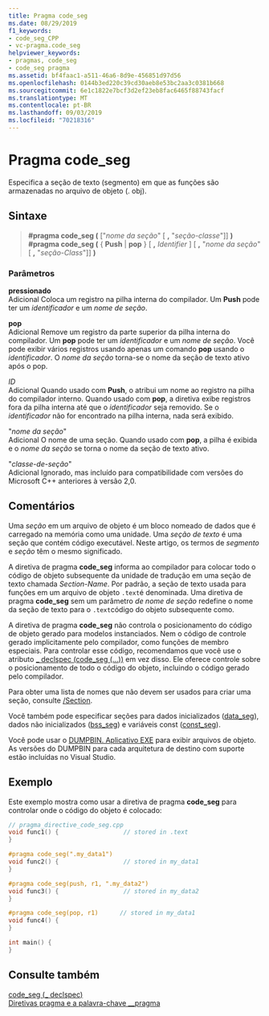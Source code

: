 ```yaml
---
title: Pragma code_seg
ms.date: 08/29/2019
f1_keywords:
- code_seg_CPP
- vc-pragma.code_seg
helpviewer_keywords:
- pragmas, code_seg
- code_seg pragma
ms.assetid: bf4faac1-a511-46a6-8d9e-456851d97d56
ms.openlocfilehash: 0144b3ed220c39cd30aeb8e53bc2aa3c0381b668
ms.sourcegitcommit: 6e1c1822e7bcf3d2ef23eb8fac6465f88743facf
ms.translationtype: MT
ms.contentlocale: pt-BR
ms.lasthandoff: 09/03/2019
ms.locfileid: "70218316"
---
```

# <a name="code_seg-pragma"></a>Pragma code_seg

Especifica a seção de texto (segmento) em que as funções são armazenadas no arquivo de objeto (. obj).

## <a name="syntax"></a>Sintaxe

> **#pragma code_seg (** ["*nome da seção*" [ **,** "*seção-classe*"]] **)** \
> **#pragma code_seg (** { **Push** | **pop** } [ **,** *Identifier* ] [ **,** "*nome da seção*" [ **,** "*seção-Class*"]] **)**

### <a name="parameters"></a>Parâmetros

**pressionado**\
Adicional Coloca um registro na pilha interna do compilador. Um **Push** pode ter um *identificador* e um *nome de seção*.

**pop**\
Adicional Remove um registro da parte superior da pilha interna do compilador. Um **pop** pode ter um *identificador* e um *nome de seção*. Você pode exibir vários registros usando apenas um comando **pop** usando o *identificador*. O *nome da seção* torna-se o nome da seção de texto ativo após o pop.

*ID*\
Adicional Quando usado com **Push**, o atribui um nome ao registro na pilha do compilador interno. Quando usado com **pop**, a diretiva exibe registros fora da pilha interna até que o *identificador* seja removido. Se o *identificador* não for encontrado na pilha interna, nada será exibido.

"*nome da seção*" \
Adicional O nome de uma seção. Quando usado com **pop**, a pilha é exibida e o *nome da seção* se torna o nome da seção de texto ativo.

"*classe-de-seção*" \
Adicional Ignorado, mas incluído para compatibilidade com versões do Microsoft C++ anteriores à versão 2,0.

## <a name="remarks"></a>Comentários

Uma *seção* em um arquivo de objeto é um bloco nomeado de dados que é carregado na memória como uma unidade. Uma *seção de texto* é uma seção que contém código executável. Neste artigo, os termos de *segmento* e *seção* têm o mesmo significado.

A diretiva de pragma **code_seg** informa ao compilador para colocar todo o código de objeto subsequente da unidade de tradução em uma seção de texto chamada *Section-Name*. Por padrão, a seção de texto usada para funções em um arquivo de objeto `.text`é denominada. Uma diretiva de pragma **code_seg** sem um parâmetro *de nome de seção* redefine o nome da seção de texto para o `.text`código do objeto subsequente como.

A diretiva de pragma **code_seg** não controla o posicionamento do código de objeto gerado para modelos instanciados. Nem o código de controle gerado implicitamente pelo compilador, como funções de membro especiais. Para controlar esse código, recomendamos que você use o atributo [_ declspec (code_seg (...))](../cpp/code-seg-declspec.md) em vez disso. Ele oferece controle sobre o posicionamento de todo o código do objeto, incluindo o código gerado pelo compilador.

Para obter uma lista de nomes que não devem ser usados para criar uma seção, consulte [/Section](../build/reference/section-specify-section-attributes.md).

Você também pode especificar seções para dados inicializados ([data_seg](../preprocessor/data-seg.md)), dados não inicializados ([bss_seg](../preprocessor/bss-seg.md)) e variáveis const ([const_seg](../preprocessor/const-seg.md)).

Você pode usar o [DUMPBIN. Aplicativo EXE](../build/reference/dumpbin-command-line.md) para exibir arquivos de objeto. As versões do DUMPBIN para cada arquitetura de destino com suporte estão incluídas no Visual Studio.

## <a name="example"></a>Exemplo

Este exemplo mostra como usar a diretiva de pragma **code_seg** para controlar onde o código do objeto é colocado:

```cpp
// pragma_directive_code_seg.cpp
void func1() {                  // stored in .text
}

#pragma code_seg(".my_data1")
void func2() {                  // stored in my_data1
}

#pragma code_seg(push, r1, ".my_data2")
void func3() {                  // stored in my_data2
}

#pragma code_seg(pop, r1)      // stored in my_data1
void func4() {
}

int main() {
}
```

## <a name="see-also"></a>Consulte também

[code_seg (_ declspec)](../cpp/code-seg-declspec.md)\
[Diretivas pragma e a palavra-chave __pragma](../preprocessor/pragma-directives-and-the-pragma-keyword.md)
